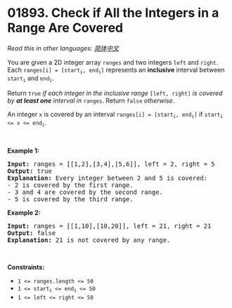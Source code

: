 # 01893. Check if All the Integers in a Range Are Covered

  _Read this in other languages:_
    [_简体中文_](README.zh-CN.md)

<p>You are given a 2D integer array <code>ranges</code> and two integers <code>left</code> and <code>right</code>. Each <code>ranges[i] = [start<sub>i</sub>, end<sub>i</sub>]</code> represents an <strong>inclusive</strong> interval between <code>start<sub>i</sub></code> and <code>end<sub>i</sub></code>.</p>

<p>Return <code>true</code> <em>if each integer in the inclusive range</em> <code>[left, right]</code> <em>is covered by <strong>at least one</strong> interval in</em> <code>ranges</code>. Return <code>false</code> <em>otherwise</em>.</p>

<p>An integer <code>x</code> is covered by an interval <code>ranges[i] = [start<sub>i</sub>, end<sub>i</sub>]</code> if <code>start<sub>i</sub> &lt;= x &lt;= end<sub>i</sub></code>.</p>

<p>&nbsp;</p>
<p><strong>Example 1:</strong></p>

<pre>
<strong>Input:</strong> ranges = [[1,2],[3,4],[5,6]], left = 2, right = 5
<strong>Output:</strong> true
<strong>Explanation:</strong> Every integer between 2 and 5 is covered:
- 2 is covered by the first range.
- 3 and 4 are covered by the second range.
- 5 is covered by the third range.
</pre>

<p><strong>Example 2:</strong></p>

<pre>
<strong>Input:</strong> ranges = [[1,10],[10,20]], left = 21, right = 21
<strong>Output:</strong> false
<strong>Explanation:</strong> 21 is not covered by any range.
</pre>

<p>&nbsp;</p>
<p><strong>Constraints:</strong></p>

<ul>
	<li><code>1 &lt;= ranges.length &lt;= 50</code></li>
	<li><code>1 &lt;= start<sub>i</sub> &lt;= end<sub>i</sub> &lt;= 50</code></li>
	<li><code>1 &lt;= left &lt;= right &lt;= 50</code></li>
</ul>
